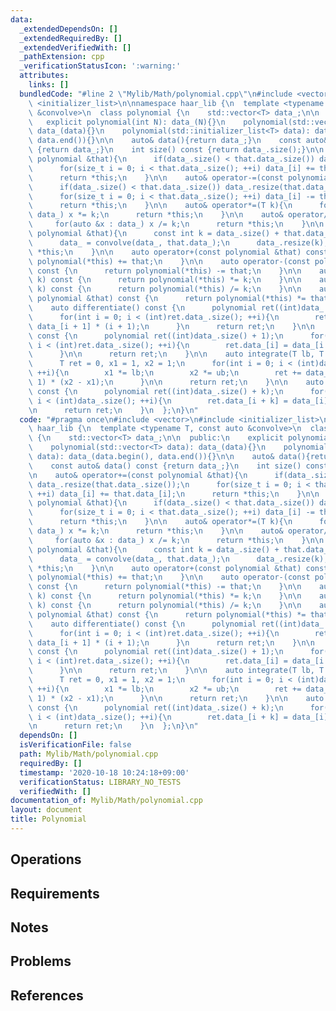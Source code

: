 ```yaml
---
data:
  _extendedDependsOn: []
  _extendedRequiredBy: []
  _extendedVerifiedWith: []
  _pathExtension: cpp
  _verificationStatusIcon: ':warning:'
  attributes:
    links: []
  bundledCode: "#line 2 \"Mylib/Math/polynomial.cpp\"\n#include <vector>\n#include\
    \ <initializer_list>\n\nnamespace haar_lib {\n  template <typename T, const auto\
    \ &convolve>\n  class polynomial {\n    std::vector<T> data_;\n\n  public:\n \
    \   explicit polynomial(int N): data_(N){}\n    polynomial(std::vector<T> data):\
    \ data_(data){}\n    polynomial(std::initializer_list<T> data): data_(data.begin(),\
    \ data.end()){}\n\n    auto& data(){return data_;}\n    const auto& data() const\
    \ {return data_;}\n    int size() const {return data_.size();}\n\n    auto& operator+=(const\
    \ polynomial &that){\n      if(data_.size() < that.data_.size()) data_.resize(that.data_.size());\n\
    \      for(size_t i = 0; i < that.data_.size(); ++i) data_[i] += that.data_[i];\n\
    \      return *this;\n    }\n\n    auto& operator-=(const polynomial &that){\n\
    \      if(data_.size() < that.data_.size()) data_.resize(that.data_.size());\n\
    \      for(size_t i = 0; i < that.data_.size(); ++i) data_[i] -= that.data_[i];\n\
    \      return *this;\n    }\n\n    auto& operator*=(T k){\n      for(auto &x :\
    \ data_) x *= k;\n      return *this;\n    }\n\n    auto& operator/=(T k){\n \
    \     for(auto &x : data_) x /= k;\n      return *this;\n    }\n\n    auto& operator*=(const\
    \ polynomial &that){\n      const int k = data_.size() + that.data_.size() - 1;\n\
    \      data_ = convolve(data_, that.data_);\n      data_.resize(k);\n      return\
    \ *this;\n    }\n\n    auto operator+(const polynomial &that) const {\n      return\
    \ polynomial(*this) += that;\n    }\n\n    auto operator-(const polynomial &that)\
    \ const {\n      return polynomial(*this) -= that;\n    }\n\n    auto operator*(T\
    \ k) const {\n      return polynomial(*this) *= k;\n    }\n\n    auto operator/(T\
    \ k) const {\n      return polynomial(*this) /= k;\n    }\n\n    auto operator*(const\
    \ polynomial &that) const {\n      return polynomial(*this) *= that;\n    }\n\n\
    \    auto differentiate() const {\n      polynomial ret((int)data_.size() - 1);\n\
    \      for(int i = 0; i < (int)ret.data_.size(); ++i){\n        ret.data_[i] =\
    \ data_[i + 1] * (i + 1);\n      }\n      return ret;\n    }\n\n    auto integrate()\
    \ const {\n      polynomial ret((int)data_.size() + 1);\n      for(int i = 1;\
    \ i < (int)ret.data_.size(); ++i){\n        ret.data_[i] = data_[i - 1] / i;\n\
    \      }\n\n      return ret;\n    }\n\n    auto integrate(T lb, T ub) const {\n\
    \      T ret = 0, x1 = 1, x2 = 1;\n      for(int i = 0; i < (int)data_.size();\
    \ ++i){\n        x1 *= lb;\n        x2 *= ub;\n        ret += data_[i] / (i +\
    \ 1) * (x2 - x1);\n      }\n\n      return ret;\n    }\n\n    auto shift(int k)\
    \ const {\n      polynomial ret((int)data_.size() + k);\n      for(int i = 0;\
    \ i < (int)data_.size(); ++i){\n        ret.data_[i + k] = data_[i];\n      }\n\
    \n      return ret;\n    }\n  };\n}\n"
  code: "#pragma once\n#include <vector>\n#include <initializer_list>\n\nnamespace\
    \ haar_lib {\n  template <typename T, const auto &convolve>\n  class polynomial\
    \ {\n    std::vector<T> data_;\n\n  public:\n    explicit polynomial(int N): data_(N){}\n\
    \    polynomial(std::vector<T> data): data_(data){}\n    polynomial(std::initializer_list<T>\
    \ data): data_(data.begin(), data.end()){}\n\n    auto& data(){return data_;}\n\
    \    const auto& data() const {return data_;}\n    int size() const {return data_.size();}\n\
    \n    auto& operator+=(const polynomial &that){\n      if(data_.size() < that.data_.size())\
    \ data_.resize(that.data_.size());\n      for(size_t i = 0; i < that.data_.size();\
    \ ++i) data_[i] += that.data_[i];\n      return *this;\n    }\n\n    auto& operator-=(const\
    \ polynomial &that){\n      if(data_.size() < that.data_.size()) data_.resize(that.data_.size());\n\
    \      for(size_t i = 0; i < that.data_.size(); ++i) data_[i] -= that.data_[i];\n\
    \      return *this;\n    }\n\n    auto& operator*=(T k){\n      for(auto &x :\
    \ data_) x *= k;\n      return *this;\n    }\n\n    auto& operator/=(T k){\n \
    \     for(auto &x : data_) x /= k;\n      return *this;\n    }\n\n    auto& operator*=(const\
    \ polynomial &that){\n      const int k = data_.size() + that.data_.size() - 1;\n\
    \      data_ = convolve(data_, that.data_);\n      data_.resize(k);\n      return\
    \ *this;\n    }\n\n    auto operator+(const polynomial &that) const {\n      return\
    \ polynomial(*this) += that;\n    }\n\n    auto operator-(const polynomial &that)\
    \ const {\n      return polynomial(*this) -= that;\n    }\n\n    auto operator*(T\
    \ k) const {\n      return polynomial(*this) *= k;\n    }\n\n    auto operator/(T\
    \ k) const {\n      return polynomial(*this) /= k;\n    }\n\n    auto operator*(const\
    \ polynomial &that) const {\n      return polynomial(*this) *= that;\n    }\n\n\
    \    auto differentiate() const {\n      polynomial ret((int)data_.size() - 1);\n\
    \      for(int i = 0; i < (int)ret.data_.size(); ++i){\n        ret.data_[i] =\
    \ data_[i + 1] * (i + 1);\n      }\n      return ret;\n    }\n\n    auto integrate()\
    \ const {\n      polynomial ret((int)data_.size() + 1);\n      for(int i = 1;\
    \ i < (int)ret.data_.size(); ++i){\n        ret.data_[i] = data_[i - 1] / i;\n\
    \      }\n\n      return ret;\n    }\n\n    auto integrate(T lb, T ub) const {\n\
    \      T ret = 0, x1 = 1, x2 = 1;\n      for(int i = 0; i < (int)data_.size();\
    \ ++i){\n        x1 *= lb;\n        x2 *= ub;\n        ret += data_[i] / (i +\
    \ 1) * (x2 - x1);\n      }\n\n      return ret;\n    }\n\n    auto shift(int k)\
    \ const {\n      polynomial ret((int)data_.size() + k);\n      for(int i = 0;\
    \ i < (int)data_.size(); ++i){\n        ret.data_[i + k] = data_[i];\n      }\n\
    \n      return ret;\n    }\n  };\n}\n"
  dependsOn: []
  isVerificationFile: false
  path: Mylib/Math/polynomial.cpp
  requiredBy: []
  timestamp: '2020-10-18 10:24:18+09:00'
  verificationStatus: LIBRARY_NO_TESTS
  verifiedWith: []
documentation_of: Mylib/Math/polynomial.cpp
layout: document
title: Polynomial
---
```


## Operations

## Requirements

## Notes

## Problems

## References
